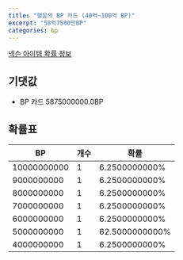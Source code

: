 ```yaml
---
title: "행운의 BP 카드 (40억~100억 BP)"
excerpt: "58억7500만BP"
categories: bp
---
```

[넥슨 아이템 확률 정보](http://iteminfo.nexon.com/probability/fco?sn=7502)

## 기댓값
  - BP 카드 5875000000.0BP

## 확률표

|BP|개수|확률|
|---|---|---|
|10000000000|1|6.2500000000%|
|9000000000|1|6.2500000000%|
|8000000000|1|6.2500000000%|
|7000000000|1|6.2500000000%|
|6000000000|1|6.2500000000%|
|5000000000|1|62.5000000000%|
|4000000000|1|6.2500000000%|
